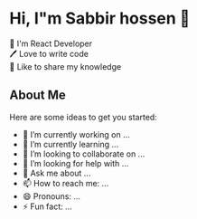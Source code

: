 # Hi, I"m Sabbir hossen 👋

👑 I'm React Developer</br>
🖊️ Love to write code</br>
🎤 Like to share my knowledge</br>

## About Me


Here are some ideas to get you started:

- 🔭 I’m currently working on ...
- 🌱 I’m currently learning ...
- 👯 I’m looking to collaborate on ...
- 🤔 I’m looking for help with ...
- 💬 Ask me about ...
- 📫 How to reach me: ...
- 😄 Pronouns: ...
- ⚡ Fun fact: ...

